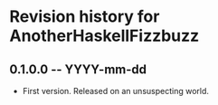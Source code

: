 # Revision history for AnotherHaskellFizzbuzz

## 0.1.0.0 -- YYYY-mm-dd

* First version. Released on an unsuspecting world.
